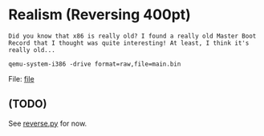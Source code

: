 # Realism (Reversing 400pt)

```
Did you know that x86 is really old? I found a really old Master Boot Record that I thought was quite interesting! At least, I think it's really old...

qemu-system-i386 -drive format=raw,file=main.bin
```
File: [file](true)

## (TODO)
See [reverse.py](reverse.py) for now.
